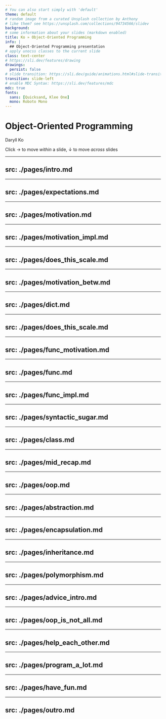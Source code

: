 ```yaml
---
# You can also start simply with 'default'
theme: default
# random image from a curated Unsplash collection by Anthony
# like them? see https://unsplash.com/collections/94734566/slidev
background:
# some information about your slides (markdown enabled)
title: Ko » Object-Oriented Programming
info: |
  ## Object-Oriented Programming presentation
# apply unocss classes to the current slide
class: text-center
# https://sli.dev/features/drawing
drawings:
  persist: false
# slide transition: https://sli.dev/guide/animations.html#slide-transitions
transition: slide-left
# enable MDC Syntax: https://sli.dev/features/mdc
mdc: true
fonts:
  sans: [Quicksand, Klee One]
  mono: Roboto Mono
---
```


# Object-Oriented Programming

<p class="text-white text-xl">Daryll Ko</p>

<p class="text-gray-500 text-sm">

Click → to move _within_ a slide, ↓ to move _across_ slides

</p>

---
src: ./pages/intro.md
---

---
src: ./pages/expectations.md
---

---
src: ./pages/motivation.md
---

---
src: ./pages/motivation_impl.md
---

---
src: ./pages/does_this_scale.md
---

---
src: ./pages/motivation_betw.md
---

---
src: ./pages/dict.md
---

---
src: ./pages/does_this_scale.md
---

---
src: ./pages/func_motivation.md
---

---
src: ./pages/func.md
---

---
src: ./pages/func_impl.md
---

---
src: ./pages/syntactic_sugar.md
---

---
src: ./pages/class.md
---

---
src: ./pages/mid_recap.md
---

---
src: ./pages/oop.md
---

---
src: ./pages/abstraction.md
---

---
src: ./pages/encapsulation.md
---

---
src: ./pages/inheritance.md
---

---
src: ./pages/polymorphism.md
---

---
src: ./pages/advice_intro.md
---

---
src: ./pages/oop_is_not_all.md
---

---
src: ./pages/help_each_other.md
---

---
src: ./pages/program_a_lot.md
---

---
src: ./pages/have_fun.md
---

---
src: ./pages/outro.md
---

